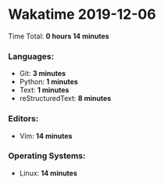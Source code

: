 # Wakatime 2019-12-06

Time Total: **0 hours 14 minutes**

### Languages:
- Git: **3 minutes** 
- Python: **1 minutes** 
- Text: **1 minutes** 
- reStructuredText: **8 minutes** 

### Editors:
- Vim: **14 minutes** 

### Operating Systems:
- Linux: **14 minutes** 

